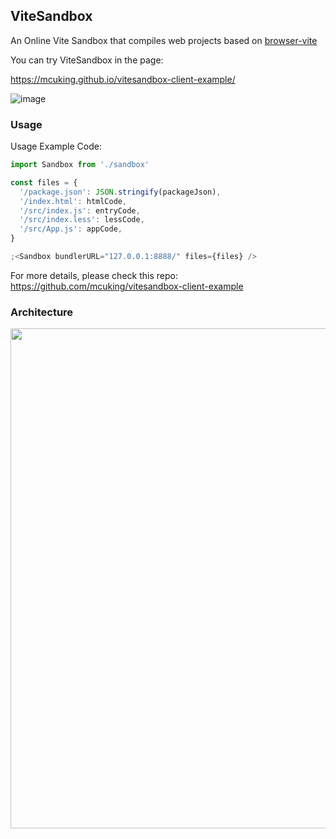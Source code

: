 ## ViteSandbox

An Online Vite Sandbox that compiles web projects based on [browser-vite](https://github.com/divriots/browser-vite)

You can try ViteSandbox in the page:

https://mcuking.github.io/vitesandbox-client-example/

![image](https://p5.music.126.net/obj/wo3DlcOGw6DClTvDisK1/21563423527/5b7e/3c08/04c9/43ccb28711508866358d16ecbf537db2.png)

### Usage

Usage Example Code:

```js
import Sandbox from './sandbox'

const files = {
  '/package.json': JSON.stringify(packageJson),
  '/index.html': htmlCode,
  '/src/index.js': entryCode,
  '/src/index.less': lessCode,
  '/src/App.js': appCode,
}

;<Sandbox bundlerURL="127.0.0.1:8888/" files={files} />
```

For more details, please check this repo: https://github.com/mcuking/vitesandbox-client-example

### Architecture

<img src="https://p6.music.126.net/obj/wo3DlcOGw6DClTvDisK1/14157639156/bad1/9f64/f6cd/7db732aac361163527b82be5342125d5.png" width=800/>
